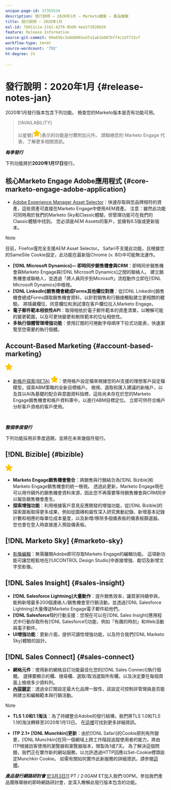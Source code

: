 ```yaml
---
unique-page-id: 37355534
description: 發行說明 — 2020年1月 — Marketo檔案 — 產品檔案
title: 發行說明 — 2020年1月
exl-id: 7b011c1a-1161-42f8-8bd0-4ee273928b59
feature: Release Information
source-git-commit: 09a656c3a0d0002edfa1a61b987bff4c1dff33cf
workflow-type: tm+mt
source-wordcount: '792'
ht-degree: 1%

---
```


# 發行說明：2020年1月 {#release-notes-jan}

2020年1月發行版本包含下列功能。 檢查您的Marketo版本是否有功能可用。

>[!AVAILABILITY]
>
>以星號(![（星號）](assets/yellow-star.png))表示的功能是付費附加元件。 請聯絡您的 Marketo Engage 代表，了解更多相關資訊。

**_每季發行_**

下列功能將於&#x200B;**2020年1月17日**&#x200B;發行。

## 核心Marketo Engage Adobe應用程式 {#core-marketo-engage-adobe-application}

* [Adobe Experience Manager Asset Selector](/help/marketo/product-docs/adobe-experience-cloud-integrations/importing-assets-with-adobe-experience-manager.md)：快速存取與您品牌相符的資產，這些資產可直接在Marketo Engage中使用AEM資產。 注意：雖然此功能可同時用於我們的Marketo Sky和Classic體驗，但管理功能可在我們的Classic體驗中找到。 您必須是AEM Assets的客戶，並擁有6.5版或更新版本。

>[!NOTE]
>
>目前，Firefox僅完全支援AEM Asset Selector。 Safari不支援此功能，且根據您的SameSite Cookie設定，此功能在最新版Chrome (v. 80)中可能無法運作。

* **[!DNL Microsoft Dynamics]— 即時同步銷售機會與CRM**：即時同步銷售機會與Marketo Engage與[!DNL Microsoft Dynamics]之間的聯絡人。 建立銷售機會或聯絡人，並透過「將人員同步到Microsoft」流程動作立即在[!DNL Microsoft Dynamics]中檢視。
* **[!DNL LinkedIn]銷售機會總成Forms其他欄位對應**：從[!DNL LinkedIn]銷售機會總成Forms擷取銷售機會資料，以針對銷售和行銷接觸點建立更相關的體驗。 將隱藏欄位、同意欄位和測試潛在客戶欄位拉入Marketo Engage。
* **電子郵件範本相依性API**：取得相依於電子郵件範本的資產清單，以瞭解可能的變更範圍，以及可更快變更和刪除範本的位址相依性。
* **多執行個體管理增強功能**：使用訂閱的可捲動字母順序下拉式功能表，快速瀏覽至您需要的執行個體。

## Account-Based Marketing {#account-based-marketing}

![（星形）](assets/yellow-star.png)

* [新帳戶探索(BETA)](https://docs.marketo.com/x/WQA6Ag) ![(star)](assets/yellow-star.png)：使用帳戶設定檔來根據您的AI支援的理想客戶設定檔模型，探索ABM策略的全新目標帳戶。 檢視、選取和匯入建議的新帳戶，以及其以AI為基礎的配合與意圖資料指標，這些尚未存在於您的Marketo Engage銷售機會和帳戶資料庫中，以進行ABM目標定位。 立即可供符合帳戶分析客戶資格的客戶使用。

<br>

**_整個季度發行_**

下列功能採用非季度週期，並將在未來幾個月發行。

## [!DNL Bizible] {#bizible}

![（星形）](assets/yellow-star.png)

* **Marketo Engage銷售機會整合**：將銷售與行銷結合為[!DNL Bizible]和Marketo Engage銷售機會的統一檢視。 透過此更新，Marketo Engage現在可以用作額外的銷售機會資料來源，因此您不再需要等待銷售機會與CRM同步以報告銷售機會產生。
* **探索增強功能**：利用根據客戶意見反應開發的增強功能，從[!DNL Bizible]的探索面板取得更多成果，例如從圖磚和屬性深入研究異動記錄、新增基本記錄計數和相應的每單位成本量度，以及新增/移除多個儀表板的儀表板篩選器。 您也會在登入時直接進入預設儀表板。

## [!DNL Marketo Sky] {#marketo-sky}

* [影像編輯](https://experienceleague.adobe.com/docs/marketo/sky/design-studio/marketo-image-editor.html?lang=zh-Hant#design-studio)：無需離開Adobe即可存取Marketo Engage的編輯功能。 這項新功能可讓您輕鬆地在[!UICONTROL Design Studio]中直接增強、裁切及新增文字至影像。

## [!DNL Sales Insight] {#sales-insight}

* **[!DNL Salesforce Lightning]大量動作**：提升銷售效率，讓買家持續參與，能夠新增最多200個連絡人/銷售機會至行銷活動，並透過[!DNL Salesforce Lightning]大量傳送Marketo Engage電子郵件給他們。
* **[!DNL Salesforce1]**&#x200B;的行動支援：您現在可以在[!DNL Sales Insight]應用程式中行動存取所有[!DNL Salesforce1]功能，例如「有趣的時刻」和Web活動與電子郵件。
* **UI增強功能**：更新介面，提供可讀性增強功能，以及符合我們[!DNL Marketo Sky]體驗的設計。

## [!DNL Sales Connect] {#sales-connect}

* **網格元件**：使用新的網格自訂功能最佳化您的[!DNL Sales Connect]執行個體。 選擇要顯示的欄、搜尋欄、選取/取消選取所有欄，以及決定要在每個頁面上檢視多少資料列。
* **[內容鎖定](/help/marketo/product-docs/marketo-sales-connect/admin/content-lockdown.md)**：透過全訂閱設定最大化品牌一致性，該設定可控制非管理員是否能夠建立和編輯範本與行銷活動。

>[!NOTE]
>
>* **TLS 1.0和1.1淘汰**：為了持續整合Adobe的發行結構，我們將TLS 1.0和TLS 1.1的淘汰轉移至2020年1月13日。 在[這裡](https://nation.marketo.com/docs/DOC-7059-tls-10-11-deprecation-faq)可找到更多詳細資訊。
>
>* **ITP 2.1+ [!DNL Munchkin]更新**：由於[!DNL Safari]的Cookie原則有所變更，[!DNL Munchkin]在同一個網域上跨工作階段追蹤使用者的能力，將由ITP根據訪客使用的瀏覽器和瀏覽器版本，限製為1或7天。 為了解決這個問題，我們正在實作新的網站服務，以允許透過HTTP回應以Set-Cookie標頭設定Munchkin Cookie。 如需有關如何實作此新服務的詳細資訊，請參閱[這裡](https://nation.marketo.com/docs/DOC-7351)。

**_產品發行網路研討會_** [於3月3日11](https://engage.marketo.com/Jan_Feb_20_Release_Webinar_Registration.html) PT / 2:00AM ET加入我們:00PM，參加我們產品團隊舉辦的即時網路研討會，並深入瞭解此發行版本包含的功能。
